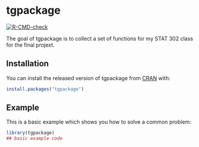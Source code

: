 
# tgpackage

<!-- badges: start -->
  [![R-CMD-check](https://github.com/theloniousgoerz/tgpackage/workflows/R-CMD-check/badge.svg)](https://github.com/theloniousgoerz/tgpackage/actions)
<!-- badges: end -->

The goal of tgpackage is to collect a set of functions for my STAT 302 class for the final projext.

## Installation

You can install the released version of tgpackage from [CRAN](https://CRAN.R-project.org) with:

``` r
install.packages("tgpackage")
```

## Example

This is a basic example which shows you how to solve a common problem:

``` r
library(tgpackage)
## basic example code
```

